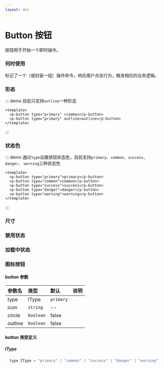 ```yaml
---
layout: doc
---
```

# Button 按钮
按钮用于开始一个即时操作。

### 何时使用
标记了一个（或封装一组）操作命令，响应用户点击行为，触发相应的业务逻辑。

### 形态
::: demo 目前只支持`outline`一种形态
```vue
<template>
  <p-button type="primary" >common</p-button>
  <p-button type="primary" outline>outline</p-button>
</template>
```
:::

### 状态色
::: demo 通过`type`设置按钮状态色，目前支持`primary`、`common`、`success`、`danger`、 `warning`三种状态色
```vue
<template>
  <p-button type="primary">primary</p-button>
  <p-button type="common">common</p-button>
  <p-button type="success">success</p-button>
  <p-button type="danger">danger</p-button>
  <p-button type="warning">warning</p-button>
</template>
```
:::

### 尺寸

### 禁用状态

### 加载中状态

### 图标按钮

#### button 参数
| 参数名      | 类型        | 默认        | 说明        |
| :---------- | :---------- | :---------- | :---------- |
|type         | IType       | `primary`   |             |
|icon         |`string`     |--           |             |
|circle       |`boolean`    |false        |             |
|outline      |`boolean`    |false        |             |

#### button 类型定义

##### IType
```js
  type IType = "primary" | "common" | "success" | "danger" | "warning";
```